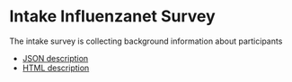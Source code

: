 Intake Influenzanet Survey
===================

The intake survey is collecting background information about participants

- [JSON description](./survey.json)
- [HTML description](./survey.html)